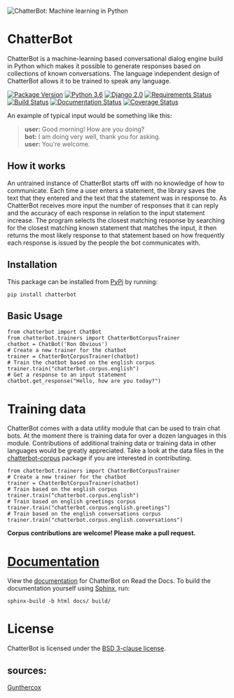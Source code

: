 
![ChatterBot: Machine learning in Python](https://i.imgur.com/b3SCmGT.png)
# ChatterBot

ChatterBot is a machine-learning based conversational dialog engine build in
Python which makes it possible to generate responses based on collections of
known conversations. The language independent design of ChatterBot allows it
to be trained to speak any language.

[![Package Version](https://img.shields.io/pypi/v/chatterbot.svg)](https://pypi.python.org/pypi/chatterbot/)
[![Python 3.6](https://img.shields.io/badge/python-3.6-blue.svg)](https://www.python.org/downloads/release/python-360/)
[![Django 2.0](https://img.shields.io/badge/Django-2.0-blue.svg)](https://docs.djangoproject.com/en/2.1/releases/2.0/)
[![Requirements Status](https://requires.io/github/gunthercox/ChatterBot/requirements.svg?branch=master)](https://requires.io/github/gunthercox/ChatterBot/requirements/?branch=master)
[![Build Status](https://travis-ci.org/gunthercox/ChatterBot.svg?branch=master)](https://travis-ci.org/gunthercox/ChatterBot)
[![Documentation Status](https://readthedocs.org/projects/chatterbot/badge/?version=stable)](http://chatterbot.readthedocs.io/en/stable/?badge=stable)
[![Coverage Status](https://img.shields.io/coveralls/gunthercox/ChatterBot.svg)](https://coveralls.io/r/gunthercox/ChatterBot)

An example of typical input would be something like this:

> **user:** Good morning! How are you doing?  
> **bot:**  I am doing very well, thank you for asking.  
> **user:** You're welcome.  

## How it works
An untrained instance of ChatterBot starts off with no knowledge of how to communicate. Each time a user enters a statement, the library saves the text that they entered and the text that the statement was in response to. As ChatterBot receives more input the number of responses that it can reply and the accuracy of each response in relation to the input statement increase. The program selects the closest matching response by searching for the closest matching known statement that matches the input, it then returns the most likely response to that statement based on how frequently each response is issued by the people the bot communicates with.

## Installation
This package can be installed from [PyPi](https://pypi.python.org/pypi/ChatterBot) by running:
```
pip install chatterbot
```
## Basic Usage
```
from chatterbot import ChatBot
from chatterbot.trainers import ChatterBotCorpusTrainer
chatbot = ChatBot('Ron Obvious')
# Create a new trainer for the chatbot
trainer = ChatterBotCorpusTrainer(chatbot)
# Train the chatbot based on the english corpus
trainer.train("chatterbot.corpus.english")
# Get a response to an input statement
chatbot.get_response("Hello, how are you today?")
```
# Training data
ChatterBot comes with a data utility module that can be used to train chat bots.
At the moment there is training data for over a dozen languages in this module.
Contributions of additional training data or training data
in other languages would be greatly appreciated. Take a look at the data files
in the [chatterbot-corpus](https://github.com/gunthercox/chatterbot-corpus)
package if you are interested in contributing.
```
from chatterbot.trainers import ChatterBotCorpusTrainer
# Create a new trainer for the chatbot
trainer = ChatterBotCorpusTrainer(chatbot)
# Train based on the english corpus
trainer.train("chatterbot.corpus.english")
# Train based on english greetings corpus
trainer.train("chatterbot.corpus.english.greetings")
# Train based on the english conversations corpus
trainer.train("chatterbot.corpus.english.conversations")
```
**Corpus contributions are welcome! Please make a pull request.**
# [Documentation](https://chatterbot.readthedocs.io/)
View the [documentation](https://chatterbot.readthedocs.io/)
for ChatterBot on Read the Docs.
To build the documentation yourself using [Sphinx](http://www.sphinx-doc.org/), run:
```
sphinx-build -b html docs/ build/
```
# License
ChatterBot is licensed under the [BSD 3-clause license](https://opensource.org/licenses/BSD-3-Clause).

## sources: 
[Gunthercox](https://github.com/gunthercox/ChatterBot)
